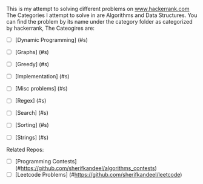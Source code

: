 This is my attempt to solving different problems on www.hackerrank.com
<br/>
The Categories I attempt to solve in are Algorithms and Data Structures.
You can find the problem by its name under the category folder as categorized by hackerrank, The Cateogires are:
<br/>
- [ ] [Dynamic Programming] (#s)
- [ ] [Graphs] (#s)
- [ ] [Greedy] (#s)
- [ ] [Implementation] (#s)
- [ ] [Misc problems] (#s)
- [ ] [Regex] (#s)
- [ ] [Search] (#s)
- [ ] [Sorting] (#s)
- [ ] [Strings] (#s)




Related Repos:
- [ ] [Programming Contests] (#https://github.com/sherifkandeel/algorithms_contests)
- [ ] [Leetcode Problems] (#https://github.com/sherifkandeel/leetcode)
